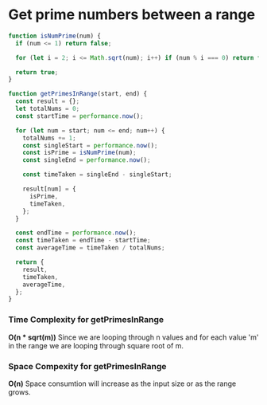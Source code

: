 # Get prime numbers between a range

```js
function isNumPrime(num) {
  if (num <= 1) return false;

  for (let i = 2; i <= Math.sqrt(num); i++) if (num % i === 0) return false;

  return true;
}

function getPrimesInRange(start, end) {
  const result = {};
  let totalNums = 0;
  const startTime = performance.now();

  for (let num = start; num <= end; num++) {
    totalNums += 1;
    const singleStart = performance.now();
    const isPrime = isNumPrime(num);
    const singleEnd = performance.now();

    const timeTaken = singleEnd - singleStart;

    result[num] = {
      isPrime,
      timeTaken,
    };
  }

  const endTime = performance.now();
  const timeTaken = endTime - startTime;
  const averageTime = timeTaken / totalNums;

  return {
    result,
    timeTaken,
    averageTime,
  };
}
```

### Time Complexity for getPrimesInRange

**O(n \* sqrt(m))**
Since we are looping through n values and for each value 'm' in the range we are looping through square root of m.

### Space Compexity for getPrimesInRange

**O(n)**
Space consumtion will increase as the input size or as the range grows.
